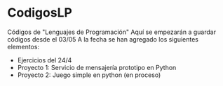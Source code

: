 # CodigosLP
Códigos de "Lenguajes de Programación"
Aquí se empezarán a guardar códigos desde el 03/05
A la fecha se han agregado los siguientes elementos:
- Ejercicios del 24/4
- Proyecto 1: Servicio de mensajería prototipo en Python
- Proyecto 2: Juego simple en python (en proceso)
<!--stackedit_data:
eyJoaXN0b3J5IjpbLTExNDMzMjQ3NDUsMTU0MTcyMTY2XX0=
-->